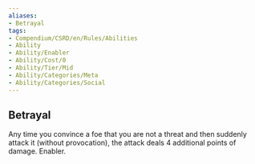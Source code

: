 ```yaml
---
aliases:
- Betrayal
tags:
- Compendium/CSRD/en/Rules/Abilities
- Ability
- Ability/Enabler
- Ability/Cost/0
- Ability/Tier/Mid
- Ability/Categories/Meta
- Ability/Categories/Social
---
```


  
## Betrayal  
Any time you convince a foe that you are not a threat and then suddenly attack it (without provocation), the attack deals 4 additional points of damage. Enabler.